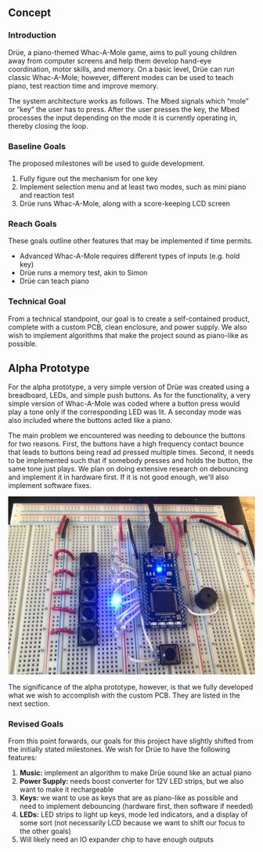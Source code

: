 ## Concept

### Introduction
Drüe, a piano-themed Whac-A-Mole game, aims to pull young children away from computer screens and help them develop hand-eye coordination, motor skills, and memory. On a basic level, Drüe can run classic Whac-A-Mole; however, different modes can be used to teach piano, test reaction time and improve memory. 

The system architecture works as follows. The Mbed signals which “mole” or “key” the user has to press. After the user presses the key, the Mbed processes the input depending on the mode it is currently operating in, thereby closing the loop. 

### Baseline Goals
The proposed milestones will be used to guide development. 
1. Fully figure out the mechanism for one key 
2. Implement selection menu and at least two modes, such as mini piano and reaction test 
3. Drüe runs Whac-A-Mole, along with a score-keeping LCD screen 

### Reach Goals
These goals outline other features that may be implemented if time permits. 
- Advanced Whac-A-Mole requires different types of inputs (e.g. hold key) 
- Drüe runs a memory test, akin to Simon 
- Drüe can teach piano 

### Technical Goal
From a technical standpoint, our goal is to create a self-contained product, complete with a custom PCB, clean enclosure, and power supply. We also wish to implement algorithms that make the project sound as piano-like as possible. 

## Alpha Prototype 
For the alpha prototype, a very simple version of Drüe was created using a breadboard, LEDs, and simple push buttons. As for the functionality, a very simple version of Whac-A-Mole was coded where a button press would play a tone only if the corresponding LED was lit. A seconday mode was also included where the buttons acted like a piano. 

The main problem we encountered was needing to debounce the buttons for two reasons. First, the buttons have a high frequency contact bounce that leads to buttons being read ad pressed multiple times. Second, it needs to be implemented such that if somebody presses and holds the button, the same tone just plays. We plan on doing extensive research on debouncing and implement it in hardware first. If it is not good enough, we'll also implement software fixes. 

<img src="alpha.png" alt="hi" class="inline" width="550"/> 

The significance of the alpha prototype, however, is that we fully developed what we wish to accomplish with the custom PCB. They are listed in the next section. 

### Revised Goals
From this point forwards, our goals for this project have slightly shifted from the initially stated milestones. We wish for Drüe to have the following features:
1. **Music:** implement an algorithm to make Drüe sound like an actual piano
2. **Power Supply:** needs boost converter for 12V LED strips, but we also want to make it rechargeable 
3. **Keys:** we want to use as keys that are as piano-like as possible and need to implement debouncing (hardware first, then software if needed) 
4. **LEDs:** LED strips to light up keys, mode led indicators, and a display of some sort (not necessarily LCD because we want to shift our focus to the other goals) 
5. Will likely need an IO expander chip to have enough outputs 
